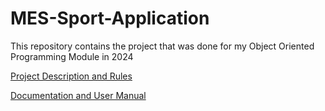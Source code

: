 # MES-Sport-Application
This repository contains the project that was done for my Object Oriented Programming Module in 2024

[Project Description and Rules]()

[Documentation and User Manual](MES-Sport-Application/Documentation-and-User-Manual.pdf)
